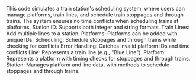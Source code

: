 This code simulates a train station's scheduling system, where users can manage platforms, train lines, and schedule train stoppages and through trains. 
The system ensures no time conflicts when scheduling trains at platforms.
Station ID: Supports both integer and string formats.
Train Lines: Add multiple lines to a station.
Platforms: Platforms can be added with unique IDs.
Scheduling: Schedule stoppages and through trains while checking for conflicts 
Error Handling: Catches invalid platform IDs and time conflicts
Line: Represents a train line (e.g., "Blue Line").
Platform: Represents a platform with timing checks for stoppages and through trains.
Station: Manages platform and line data, with methods to schedule stoppages and through trains.
